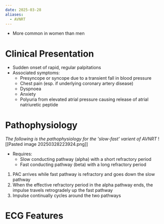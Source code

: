 ```yaml
---
date: 2025-03-28
aliases:
  - AVNRT
---
```

- More common in women than men
# Clinical Presentation
- Sudden onset of rapid, regular palpitations
- Associated symptoms:
	- Presyncope or syncope due to a transient fall in blood pressure
	- Chest pain (esp. if underlying coronary artery disease)
	- Dyspnoea
	- Anxiety
	- Polyuria from elevated atrial pressure causing release of atrial natriuretic peptide
# Pathophysiology
*The following is the pathophysiology for the 'slow-fast' varient of AVNRT*
![[Pasted image 20250328223924.png]]
- Requires:
	- Slow conducting pathway (alpha) with a short refractory period
	- Fast conducting pathway (beta) with a long refractory period
1. PAC arrives while fast pathway is refractory and goes down the slow pathway
2. When the effective refractory period in the alpha pathway ends, the impulse travels retrogradely up the fast pathway
3. Impulse continually cycles around the two pathways
# ECG Features
